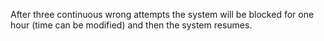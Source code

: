 After three continuous wrong attempts the system will be blocked for one hour (time can be modified) and then the system resumes. 